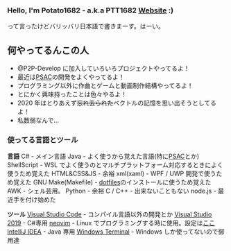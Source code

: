 ### Hello, I'm Potato1682 - a.k.a PTT1682 [Website](https://www.potato1682.ml) :)

って言ったけどバリッバリ日本語で書きまーす。はーい。

## 何やってるんこの人

- @P2P-Develop に加入していろいろプロジェクトやってるよ！
- 最近は[PSAC](https://github.com/peyang-Celeron/PeyangSuperbAntiCheat)の開発をよくやってるよ！
- プログラミング以外に作曲とゲームと動画制作結構やってるよ！
- とにかく興味持ったことは色々やるよ！
- 2020 年はとりあえず~~忘れ去られた~~ベクトルの記憶を思い出そうとしてるよ！
- 私数弱なんで...

### 使ってる言語とツール

**言語**
C# - メイン言語
Java - よく使うから覚えた言語(特に[PSAC](https://github.com/peyang-Celeron/PeyangSuperbAntiCheat)とか)
ShellScript - WSL でよく使うのとマルチプラットフォーム対応するときによく使うため覚えた
HTML&CSS&JS - 余裕
xml(xaml) - WPF / UWP 開発で使うため覚えた
GNU Make(Makefile) - [dotfiles](https://github.com/Potato1682/dotfiles)のインストールに使うため覚えた
AWK - シェル芸用。
Python - 余裕
C / C++ - 出来ないこともない
node.js - 最近手を付け始めた

**ツール**
[Visual Studio Code](https://code.visualstudio.com) - コンパイル言語以外の開発とか
[Visual Studio 2019](https://visualstudio.microsoft.com/vs) - C#専用
[neovim](https://neovim.io) - Linux でプログラミングする時に使用。設定は[ここ](https://github.com/Potato1682/dotfiles/blob/master/.config/nvim/init.vim)
[IntelliJ IDEA](https://www.jetbrains.com/idea) - Java 専用
[Windows Terminal](https://github.com/microsoft/terminal) - Windows しか使ってないので御用達
